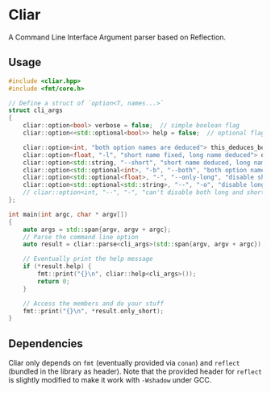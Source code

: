# Cliar
A Command Line Interface Argument parser based on Reflection.

## Usage
```cpp
#include <cliar.hpp>
#include <fmt/core.h>

// Define a struct of `option<T, names...>`
struct cli_args
{
    cliar::option<bool> verbose = false;  // simple boolean flag
    cliar::option<<std::optional<bool>> help = false;  // optional flag with comment

    cliar::option<int, "both option names are deduced"> this_deduces_both;
    cliar::option<float, "-l", "short name fixed, long name deduced"> deduced_long_name;
    cliar::option<std::string, "--short", "short name deduced, long name fixed"> deduce_short_name;
    cliar::option<std::optional<int>, "-b", "--both", "both option names fixed"> set_both = 100;
    cliar::option<std::optional<float>, "-", "--only-long", "disable short option"> only_long;
    cliar::option<std::optional<std::string>, "--", "-o", "disable long option"> only_short;
    // cliar::option<int, "--", "-", "can't disable both long and short"> i_wont_compile;
};

int main(int argc, char * argv[])
{
    auto args = std::span{argv, argv + argc};
    // Parse the command line option
    auto result = cliar::parse<cli_args>(std::span{argv, argv + argc});

    // Eventually print the help message
    if (*result.help) {
        fmt::print("{}\n", cliar::help<cli_args>());
        return 0;
    }

    // Access the members and do your stuff
    fmt::print("{}\n", *result.only_short);
}
```

## Dependencies
Cliar only depends on `fmt` (eventually provided via `conan`) and `reflect` (bundled in the library as header).
Note that the provided header for `reflect` is slightly modified to make it work with `-Wshadow` under GCC.
